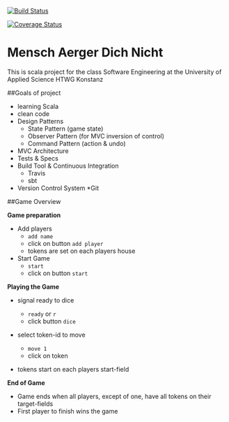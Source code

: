 [![Build Status](https://travis-ci.org/svantja/MenschAergerDichNicht.svg?branch=master)](https://travis-ci.org/svantja/de.htwg.se.MenschAergerDichNicht)

[![Coverage Status](https://coveralls.io/repos/github/svantja/MenschAergerDichNicht/badge.svg?branch=master)](https://coveralls.io/github/svantja/MenschAergerDichNicht?branch=master)


Mensch Aerger Dich Nicht
=========================

This is scala project for the class Software Engineering at the University of Applied Science HTWG Konstanz

##Goals of project

* learning Scala
* clean code
* Design Patterns
    * State Pattern (game state)
    * Observer Pattern (for MVC inversion of control)
    * Command Pattern (action & undo)
* MVC Architecture
* Tests & Specs
* Build Tool & Continuous Integration
    * Travis
    * sbt
* Version Control System
    *Git

##Game Overview

**Game preparation**

* Add players
    * `add name`
    * click on button `add player`
    * tokens are set on each players house
* Start Game
    * `start`
    * click on button `start`
    
**Playing the Game**

* signal ready to dice
    * `ready` or `r`
    * click button `dice`
* select token-id to move
    * `move 1`
    * click on token
    
* tokens start on each players start-field

**End of Game**

* Game ends when all players, except of one, have all tokens on their target-fields
* First player to finish wins the game




